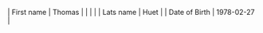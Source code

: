 | First name      | Thomas |
|                  |        |
| Lats name       | Huet       |
| Date of Birth   | 1978-02-27        |